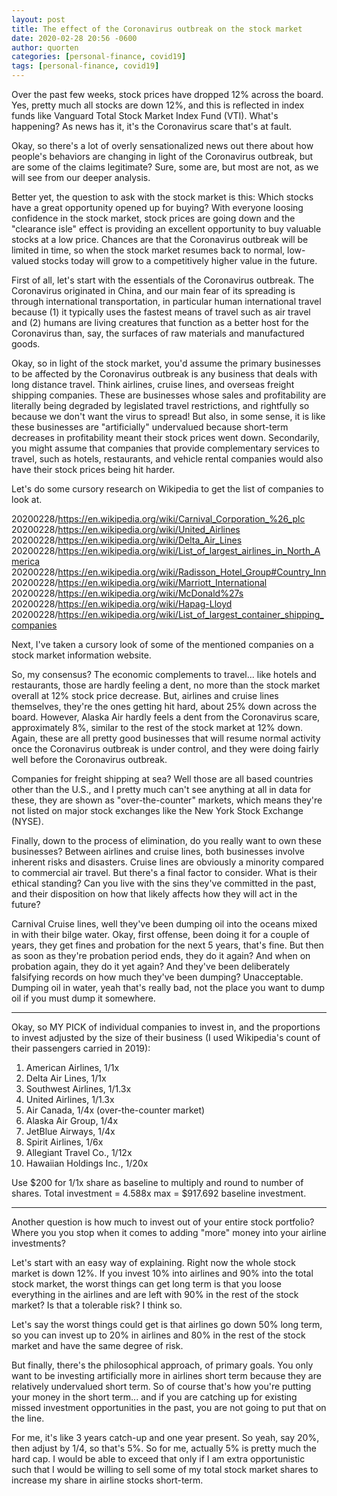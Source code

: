 ```yaml
---
layout: post
title: The effect of the Coronavirus outbreak on the stock market
date: 2020-02-28 20:56 -0600
author: quorten
categories: [personal-finance, covid19]
tags: [personal-finance, covid19]
---
```


Over the past few weeks, stock prices have dropped 12% across the
board.  Yes, pretty much all stocks are down 12%, and this is
reflected in index funds like Vanguard Total Stock Market Index Fund
(VTI).  What's happening?  As news has it, it's the Coronavirus scare
that's at fault.

Okay, so there's a lot of overly sensationalized news out there about
how people's behaviors are changing in light of the Coronavirus
outbreak, but are some of the claims legitimate?  Sure, some are, but
most are not, as we will see from our deeper analysis.

Better yet, the question to ask with the stock market is this: Which
stocks have a great opportunity opened up for buying?  With everyone
loosing confidence in the stock market, stock prices are going down
and the "clearance isle" effect is providing an excellent opportunity
to buy valuable stocks at a low price.  Chances are that the
Coronavirus outbreak will be limited in time, so when the stock market
resumes back to normal, low-valued stocks today will grow to a
competitively higher value in the future.

First of all, let's start with the essentials of the Coronavirus
outbreak.  The Coronavirus originated in China, and our main fear of
its spreading is through international transportation, in particular
human international travel because (1) it typically uses the fastest
means of travel such as air travel and (2) humans are living creatures
that function as a better host for the Coronavirus than, say, the
surfaces of raw materials and manufactured goods.

<!-- more -->

Okay, so in light of the stock market, you'd assume the primary
businesses to be affected by the Coronavirus outbreak is any business
that deals with long distance travel.  Think airlines, cruise lines,
and overseas freight shipping companies.  These are businesses whose
sales and profitability are literally being degraded by legislated
travel restrictions, and rightfully so because we don't want the virus
to spread!  But also, in some sense, it is like these businesses are
"artificially" undervalued because short-term decreases in
profitability meant their stock prices went down.  Secondarily, you
might assume that companies that provide complementary services to
travel, such as hotels, restaurants, and vehicle rental companies
would also have their stock prices being hit harder.

Let's do some cursory research on Wikipedia to get the list of
companies to look at.

20200228/https://en.wikipedia.org/wiki/Carnival_Corporation_%26_plc  
20200228/https://en.wikipedia.org/wiki/United_Airlines  
20200228/https://en.wikipedia.org/wiki/Delta_Air_Lines  
20200228/https://en.wikipedia.org/wiki/List_of_largest_airlines_in_North_America  
20200228/https://en.wikipedia.org/wiki/Radisson_Hotel_Group#Country_Inn  
20200228/https://en.wikipedia.org/wiki/Marriott_International  
20200228/https://en.wikipedia.org/wiki/McDonald%27s  
20200228/https://en.wikipedia.org/wiki/Hapag-Lloyd  
20200228/https://en.wikipedia.org/wiki/List_of_largest_container_shipping_companies

Next, I've taken a cursory look of some of the mentioned companies on
a stock market information website.

So, my consensus?  The economic complements to travel... like hotels
and restaurants, those are hardly feeling a dent, no more than the
stock market overall at 12% stock price decrease.  But, airlines and
cruise lines themselves, they're the ones getting hit hard, about 25%
down across the board.  However, Alaska Air hardly feels a dent from
the Coronavirus scare, approximately 8%, similar to the rest of the
stock market at 12% down.  Again, these are all pretty good businesses
that will resume normal activity once the Coronavirus outbreak is
under control, and they were doing fairly well before the Coronavirus
outbreak.

Companies for freight shipping at sea?  Well those are all based
countries other than the U.S., and I pretty much can't see anything at
all in data for these, they are shown as "over-the-counter" markets,
which means they're not listed on major stock exchanges like the New
York Stock Exchange (NYSE).

Finally, down to the process of elimination, do you really want to own
these businesses?  Between airlines and cruise lines, both businesses
involve inherent risks and disasters.  Cruise lines are obviously a
minority compared to commercial air travel.  But there's a final
factor to consider.  What is their ethical standing?  Can you live
with the sins they've committed in the past, and their disposition on
how that likely affects how they will act in the future?

Carnival Cruise lines, well they've been dumping oil into the oceans
mixed in with their bilge water.  Okay, first offense, been doing it
for a couple of years, they get fines and probation for the next 5
years, that's fine.  But then as soon as they're probation period
ends, they do it again?  And when on probation again, they do it yet
again?  And they've been deliberately falsifying records on how much
they've been dumping?  Unacceptable.  Dumping oil in water, yeah
that's really bad, not the place you want to dump oil if you must dump
it somewhere.

----------

Okay, so MY PICK of individual companies to invest in, and the
proportions to invest adjusted by the size of their business (I used
Wikipedia's count of their passengers carried in 2019):

1. American Airlines, 1/1x
2. Delta Air Lines, 1/1x
3. Southwest Airlines, 1/1.3x
4. United Airlines, 1/1.3x
5. Air Canada, 1/4x (over-the-counter market)
6. Alaska Air Group, 1/4x
7. JetBlue Airways, 1/4x
8. Spirit Airlines, 1/6x
9. Allegiant Travel Co., 1/12x
10. Hawaiian Holdings Inc., 1/20x

Use $200 for 1/1x share as baseline to multiply and round to number of
shares.  Total investment = 4.588x max = $917.692 baseline investment.

----------

Another question is how much to invest out of your entire stock
portfolio?  Where you you stop when it comes to adding "more" money
into your airline investments?

Let's start with an easy way of explaining.  Right now the whole stock
market is down 12%.  If you invest 10% into airlines and 90% into the
total stock market, the worst things can get long term is that you
loose everything in the airlines and are left with 90% in the rest of
the stock market?  Is that a tolerable risk?  I think so.

Let's say the worst things could get is that airlines go down 50% long
term, so you can invest up to 20% in airlines and 80% in the rest of
the stock market and have the same degree of risk.

But finally, there's the philosophical approach, of primary goals.
You only want to be investing artificially more in airlines short term
because they are relatively undervalued short term.  So of course
that's how you're putting your money in the short term... and if you
are catching up for existing missed investment opportunities in the
past, you are not going to put that on the line.

For me, it's like 3 years catch-up and one year present.  So yeah, say
20%, then adjust by 1/4, so that's 5%.  So for me, actually 5% is
pretty much the hard cap.  I would be able to exceed that only if I am
extra opportunistic such that I would be willing to sell some of my
total stock market shares to increase my share in airline stocks
short-term.
